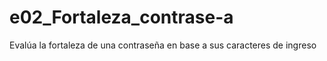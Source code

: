 # e02_Fortaleza_contrase-a
Evalúa la fortaleza de una contraseña en base a sus caracteres de ingreso
